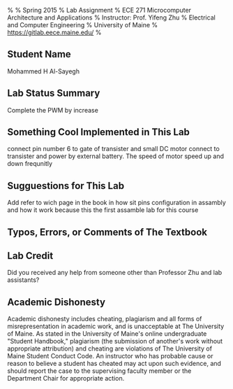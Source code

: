 %
% Spring 2015
% Lab Assignment 
% ECE 271 Microcomputer Architecture and Applications
% Instructor: Prof. Yifeng Zhu
% Electrical and Computer Engineering
% University of Maine
% https://gitlab.eece.maine.edu/
%

Student Name
-------------------------------------------------
Mohammed H Al-Sayegh

Lab Status Summary
-------------------------------------------------
Complete the PWM by increase 

Something Cool Implemented in This Lab
-------------------------------------------------
connect pin number 6 to gate of transister and small DC motor connect to transister and power by external battery. The speed of motor speed up and down frequnitly


Sugguestions for This Lab
-------------------------------------------------
Add refer to wich page in the book in how sit pins configuration in assambly and how it work because this the first assamble lab for this course


Typos, Errors, or Comments of The Textbook
-------------------------------------------------


Lab Credit
-------------------------------------------------
Did you received any help from someone other than 
Professor Zhu and lab assistants?



Academic Dishonesty
-------------------------------------------------
Academic dishonesty includes cheating, plagiarism
and all forms of misrepresentation in academic work, 
and is unacceptable at The University of Maine. As 
stated in the University of Maine's online 
undergraduate "Student Handbook," plagiarism 
(the submission of another's work without appropriate 
attribution) and cheating are violations of The 
University of Maine Student Conduct Code. An 
instructor who has probable cause or reason to 
believe a student has cheated may act upon such evidence, 
and should report the case to the supervising faculty 
member or the Department Chair for appropriate action.


